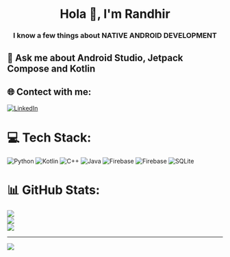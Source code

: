 ## <h1 align="center">Hola 👋, I'm Randhir</h1>

<h3 align="center">I know a few things about NATIVE ANDROID DEVELOPMENT</h3>

## 💬 Ask me about Android Studio, Jetpack Compose and Kotlin


## 🌐 Contect with me:
[![LinkedIn](https://img.shields.io/badge/LinkedIn-%230077B5.svg?logo=linkedin&logoColor=white)](https://linkedin.com/in/randhir-kumar-52ba78195) 

# 💻 Tech Stack: 
![Python](https://img.shields.io/badge/python-3670A0?style=plastic&logo=python&logoColor=ffdd54) ![Kotlin](https://img.shields.io/badge/kotlin-%237F52FF.svg?style=plastic&logo=kotlin&logoColor=white) ![C++](https://img.shields.io/badge/c++-%2300599C.svg?style=plastic&logo=c%2B%2B&logoColor=white) ![Java](https://img.shields.io/badge/java-%23ED8B00.svg?style=plastic&logo=openjdk&logoColor=white) ![Firebase](https://img.shields.io/badge/firebase-%23039BE5.svg?style=plastic&logo=firebase) ![Firebase](https://img.shields.io/badge/Firebase-039BE5?style=plastic&logo=Firebase&logoColor=white) ![SQLite](https://img.shields.io/badge/sqlite-%2307405e.svg?style=plastic&logo=sqlite&logoColor=white)
# 📊 GitHub Stats:
![](https://github-readme-stats.vercel.app/api?username=aaddven&theme=chartreuse-dark&hide_border=false&include_all_commits=true&count_private=false)<br/>
![](https://github-readme-streak-stats.herokuapp.com/?user=aaddven&theme=chartreuse-dark&hide_border=false)<br/>
![](https://github-readme-stats.vercel.app/api/top-langs/?username=aaddven&theme=chartreuse-dark&hide_border=false&include_all_commits=true&count_private=false&layout=compact)

---
[![](https://visitcount.itsvg.in/api?id=aaddven&icon=0&color=0)](https://visitcount.itsvg.in)

